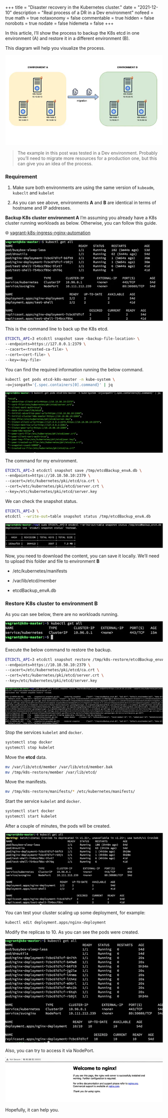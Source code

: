 +++
title = "Disaster recovery in the Kubernetes cluster."
date = "2021-12-10"
description = "Real process of a DR in a Dev environment"
nofeed = true
math = true
notaxonomy = false
commentable = true
hidden = false
norobots = true
nodate = false
hidemeta = false
+++

In this article, I’ll show the process to backup the K8s etcd in one environment (A) and restore it in a different environment (B).

This diagram will help you visualize the process.

![Image alt](images/diagram.png)

> The example in this post was tested in a Dev environment. Probably you’ll need to migrate more resources for a production one, but this can give you an idea of the process.

### Requirement
1. Make sure both environments are using the same version of `kubeadm`, `kubeclt` and `kubelet`

2. As you can see above, environments **A** and **B** are identical in terms of hostname and IP addresses.

**Backup K8s cluster environment A**
I’m assuming you already have a K8s cluster running workloads as below. Otherwise, you can follow this guide.

:globe_with_meridians: [vagrant-k8s-ingress-nginx-automation](https://github.com/lessandro-ugulino/vagrant-k8s-ingress-nginx-automation?source=post_page-----31b5c24248e--------------------------------)

![Image alt](images/get_all.png)

This is the command line to back up the K8s etcd.

``` bash
ETCDCTL_API=3 etcdctl snapshot save <backup-file-location> \
--endpoints=https://127.0.0.1:2379 \
--cacert=<trusted-ca-file> \
--cert=<cert-file> \
--key=<key-file>
```

You can find the required information running the below command.

```bash
kubectl get pods etcd-k8s-master -n kube-system \
-o=jsonpath='{.spec.containers[0].command}' | jq
```

![Image alt](images/get_pods.png)

The command for my environment.

```bash
ETCDCTL_API=3 etcdctl snapshot save /tmp/etcdBackup_envA.db \
--endpoints=https://10.10.50.10:2379 \
--cacert=/etc/kubernetes/pki/etcd/ca.crt \
--cert=/etc/kubernetes/pki/etcd/server.crt \
--key=/etc/kubernetes/pki/etcd/server.key
```

We can check the snapshot status.

```bash
ETCDCTL_API=3 \
etcdctl --write-out=table snapshot status /tmp/etcdBackup_envA.db
```

![Image alt](images/check_status.png)

Now, you need to download the content, you can save it locally. We’ll need to upload this folder and file to environment **B**

* /etc/kubernetes/manifests

* /var/lib/etcd/member

* etcdBackup_envA.db

### Restore K8s cluster to environment B

As you can see below, there are no workloads running.

![Image alt](images/get_all2.png)

Execute the below command to restore the backup.

```bash
ETCDCTL_API=3 etcdctl snapshot restore /tmp/k8s-restore/etcdBackup_envA.db \
--endpoints=https://10.10.50.10:2379 \
--cacert=/etc/kubernetes/pki/etcd/ca.crt \
--cert=/etc/kubernetes/pki/etcd/server.crt \
--key=/etc/kubernetes/pki/etcd/server.key
```

![Image alt](images/restore.png)

Stop the services `kubelet` and `docker`.

```bash
systemctl stop docker
systemctl stop kubelet
```

Move the **etcd** data.

```bash
mv /var/lib/etcd/member /var/lib/etcd/member.bak
mv /tmp/k8s-restore/member /var/lib/etcd/
```

Move the manifests.

```bash
mv /tmp/k8s-restore/manifests/* /etc/kubernetes/manifests/
```

Start the service `kubelet` and `docker`.

```bash
systemctl start docker
systemctl start kubelet
```

After a couple of minutes, the pods will be created.

![Image alt](images/get_all3.png)

You can test your cluster scaling up some deployment, for example:

```bash
kubectl edit deployment.apps/nginx-deployment
```

Modify the replicas to 10. As you can see the pods were created.

![Image alt](images/get_all4.png)

Also, you can try to access it via NodePort.

![Image alt](images/web.png)

Hopefully, it can help you.